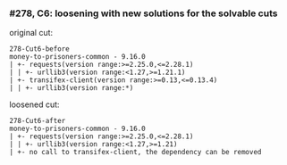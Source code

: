 ### #278, C6: loosening with new solutions for the solvable cuts
original cut:

```
278-Cut6-before
money-to-prisoners-common - 9.16.0
| +- requests(version range:>=2.25.0,<=2.28.1)
| | +- urllib3(version range:<1.27,>=1.21.1)
| +- transifex-client(version range:>=0.13,<=0.13.4)
| | +- urllib3(version range:*)
```




loosened cut:
```
278-Cut6-after
money-to-prisoners-common - 9.16.0
| +- requests(version range:>=2.25.0,<=2.28.1)
| | +- urllib3(version range:<1.27,>=1.21)
| +- no call to transifex-client, the dependency can be removed
```




